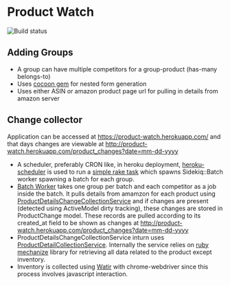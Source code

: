 # Product Watch

![Build status](https://travis-ci.org/midhunkrishna/product_watch.svg?branch=master)

## Adding Groups
- A group can have multiple competitors for a group-product (has-many belongs-to)
- Uses [cocoon gem](https://github.com/nathanvda/cocoon) for nested form generation
- Uses either ASIN or amazon product page url for pulling in details from amazon server

## Change collector

Application can be accessed at https://product-watch.herokuapp.com/ and that days changes are viewable at http://product-watch.herokuapp.com/product_changes?date=mm-dd-yyyy

- A scheduler, preferably CRON like, in heroku deployment, [heroku-scheduler](https://elements.heroku.com/addons/scheduler) is used to run a [simple rake task](https://github.com/midhunkrishna/product_watch/blob/master/lib/tasks/collect_changes.rake) which spawns Sidekiq::Batch worker spawning a batch for each group. 
- [Batch Worker](https://github.com/midhunkrishna/product_watch/blob/master/app/workers/batch/group_change_collection_worker.rb) takes one group per batch and each competitor as a job inside the batch. It pulls details from amamzon for each product using [ProductDetailsChangeCollectionService](https://github.com/midhunkrishna/product_watch/blob/master/app/services/product_details_change_collection_service.rb) and if changes are present (detected using ActiveModel dirty tracking), these changes are stored in ProductChange model. These records are pulled according to its created_at field to be shown as changes at http://product-watch.herokuapp.com/product_changes?date=mm-dd-yyyy
- ProductDetailsChangeCollectionService inturn uses [ProductDetailCollectionService](https://github.com/midhunkrishna/product_watch/blob/master/app/services/product_detail_collection_service.rb). Internally the service relies on [ruby mechanize](https://github.com/sparklemotion/mechanize) library for retrieving all data related to the product except inventory. 
- Inventory is collected using [Watir](https://github.com/watir/watir) with chrome-webdriver since this process involves javascript interaction. 
